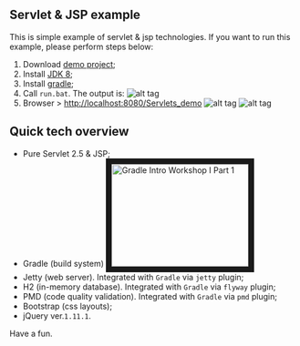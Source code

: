   
## Servlet & JSP example
This is simple example of servlet & jsp technologies.
If you want to run this example, please perform steps below:

1. Download [demo project](https://github.com/dgroup/Servlets_demo/archive/master.zip);
2. Install [JDK 8](http://www.oracle.com/technetwork/java/javase/downloads/jdk8-downloads-2133151.html);
2. Install [gradle](https://www.gradle.org/downloads); 
3. Call `run.bat`. The output is:
![alt tag](https://raw.github.com/dgroup/Servlets_demo/master/img/server_out.png)
4. Browser > [http://localhost:8080/Servlets_demo](http://localhost:8080/Servlets_demo)
![alt tag](https://raw.github.com/dgroup/Servlets_demo/master/img/screen_1.png)
![alt tag](https://raw.github.com/dgroup/Servlets_demo/master/img/screen_2.png)

## Quick tech overview
- Pure Servlet 2.5 & JSP;
- Gradle (build system) 
 <a href="http://www.youtube.com/watch?feature=player_embedded&v=IjGMCD6FHZc
" target="_blank"><img src="http://img.youtube.com/vi/IjGMCD6FHZc/0.jpg" 
alt="Gradle Intro Workshop I Part 1" width="240" height="180" border="10" /></a>
- Jetty (web server). Integrated with `Gradle` via `jetty` plugin;
- H2 (in-memory database). Integrated with `Gradle` via `flyway` plugin;
- PMD (code quality validation). Integrated with `Gradle` via `pmd` plugin;
- Bootstrap (css layouts);
- jQuery ver.`1.11.1`. 




Have a fun.
